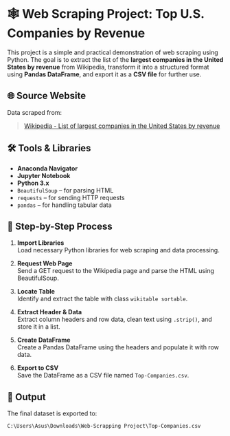 # 🕸️ Web Scraping Project: Top U.S. Companies by Revenue

This project is a simple and practical demonstration of web scraping using Python. The goal is to extract the list of the **largest companies in the United States by revenue** from Wikipedia, transform it into a structured format using **Pandas DataFrame**, and export it as a **CSV file** for further use.

## 🌐 Source Website

Data scraped from:
> [Wikipedia - List of largest companies in the United States by revenue](https://en.wikipedia.org/wiki/List_of_largest_companies_in_the_United_States_by_revenue)

## 🛠️ Tools & Libraries

- **Anaconda Navigator**
- **Jupyter Notebook**
- **Python 3.x**
- `BeautifulSoup` – for parsing HTML
- `requests` – for sending HTTP requests
- `pandas` – for handling tabular data

## 📌 Step-by-Step Process

1. **Import Libraries**  
   Load necessary Python libraries for web scraping and data processing.

2. **Request Web Page**  
   Send a GET request to the Wikipedia page and parse the HTML using BeautifulSoup.

3. **Locate Table**  
   Identify and extract the table with class `wikitable sortable`.

4. **Extract Header & Data**  
   Extract column headers and row data, clean text using `.strip()`, and store it in a list.

5. **Create DataFrame**  
   Create a Pandas DataFrame using the headers and populate it with row data.

6. **Export to CSV**  
   Save the DataFrame as a CSV file named `Top-Companies.csv`.

## 📁 Output

The final dataset is exported to:
```plaintext
C:\Users\Asus\Downloads\Web-Scrapping Project\Top-Companies.csv

